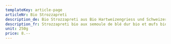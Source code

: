 ```yaml
---
templateKey: article-page
articleNr: Bio Strozzapreti
description_de: Bio Strozzapreti aus Bio Hartweizengriess und Schweizer Bio Eier
description_fr: Strozzapreti bio aux semoule de blé dur bio et œufs bio suisses
unit: 250g
price: 8.--
---
```


